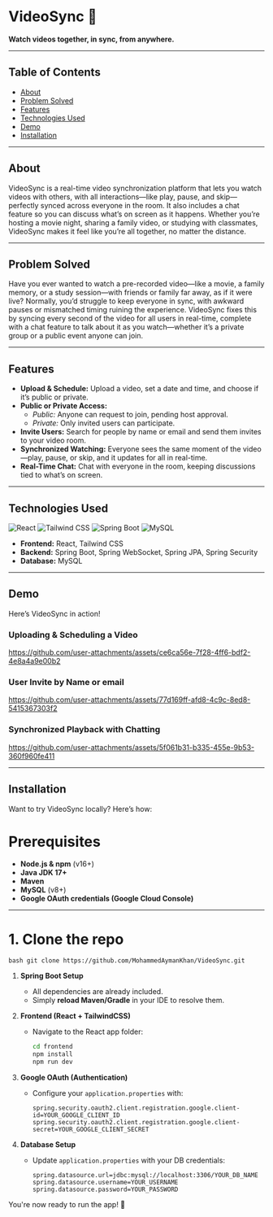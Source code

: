 # VideoSync 🎥

**Watch videos together, in sync, from anywhere.**

---
## Table of Contents

- [About](#about)
- [Problem Solved](#problem-solved)
- [Features](#features)
- [Technologies Used](#technologies-used)
- [Demo](#demo)
- [Installation](#installation)

---

## About

VideoSync is a real-time video synchronization platform that lets you watch videos with others, with all interactions—like play, pause, and skip—perfectly synced across everyone in the room. It also includes a chat feature so you can discuss what’s on screen as it happens. Whether you’re hosting a movie night, sharing a family video, or studying with classmates, VideoSync makes it feel like you’re all together, no matter the distance.

---

## Problem Solved

Have you ever wanted to watch a pre-recorded video—like a movie, a family memory, or a study session—with friends or family far away, as if it were live? Normally, you’d struggle to keep everyone in sync, with awkward pauses or mismatched timing ruining the experience. VideoSync fixes this by syncing every second of the video for all users in real-time, complete with a chat feature to talk about it as you watch—whether it’s a private group or a public event anyone can join.

---

## Features

- **Upload & Schedule:** Upload a video, set a date and time, and choose if it’s public or private.
- **Public or Private Access:**
  - *Public:* Anyone can request to join, pending host approval.
  - *Private:* Only invited users can participate.
- **Invite Users:** Search for people by name or email and send them invites to your video room.
- **Synchronized Watching:** Everyone sees the same moment of the video—play, pause, or skip, and it updates for all in real-time.
- **Real-Time Chat:** Chat with everyone in the room, keeping discussions tied to what’s on screen.

---

## Technologies Used

![React](https://img.shields.io/badge/-React-61DAFB?logo=react&logoColor=white&style=flat)
![Tailwind CSS](https://img.shields.io/badge/-Tailwind_CSS-38B2AC?logo=tailwind-css&logoColor=white&style=flat)
![Spring Boot](https://img.shields.io/badge/-Spring_Boot-6DB33F?logo=spring-boot&logoColor=white&style=flat)
![MySQL](https://img.shields.io/badge/-MySQL-4479A1?logo=mysql&logoColor=white&style=flat)

- **Frontend:** React, Tailwind CSS
- **Backend:** Spring Boot, Spring WebSocket, Spring JPA, Spring Security
- **Database:** MySQL

---

## Demo
Here’s VideoSync in action!

### Uploading & Scheduling a Video

https://github.com/user-attachments/assets/ce6ca56e-7f28-4ff6-bdf2-4e8a4a9e00b2

### User Invite by Name or email

https://github.com/user-attachments/assets/77d169ff-afd8-4c9c-8ed8-5415367303f2

### Synchronized Playback with Chatting

https://github.com/user-attachments/assets/5f061b31-b335-455e-9b53-360f960fe411

---

## Installation

Want to try VideoSync locally? Here’s how:

# Prerequisites
- **Node.js & npm** (v16+)
- **Java JDK 17+**  
- **Maven**  
- **MySQL** (v8+)
- **Google OAuth credentials (Google Cloud Console)**

---

# 1. Clone the repo
```bash git clone https://github.com/MohammedAymanKhan/VideoSync.git```

1. **Spring Boot Setup**  
   - All dependencies are already included.  
   - Simply **reload Maven/Gradle** in your IDE to resolve them.

2. **Frontend (React + TailwindCSS)**  
   - Navigate to the React app folder:  
     ```bash
     cd frontend
     npm install
     npm run dev
     ```

3. **Google OAuth (Authentication)**  
   - Configure your `application.properties` with:
     ```properties
     spring.security.oauth2.client.registration.google.client-id=YOUR_GOOGLE_CLIENT_ID
     spring.security.oauth2.client.registration.google.client-secret=YOUR_GOOGLE_CLIENT_SECRET
     ```

4. **Database Setup**  
   - Update `application.properties` with your DB credentials:
     ```properties
     spring.datasource.url=jdbc:mysql://localhost:3306/YOUR_DB_NAME
     spring.datasource.username=YOUR_USERNAME
     spring.datasource.password=YOUR_PASSWORD
     ```

You're now ready to run the app! 🎉
